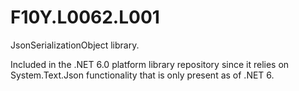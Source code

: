 # F10Y.L0062.L001
JsonSerializationObject library.

Included in the .NET 6.0 platform library repository since it relies on System.Text.Json functionality that is only present as of .NET 6.